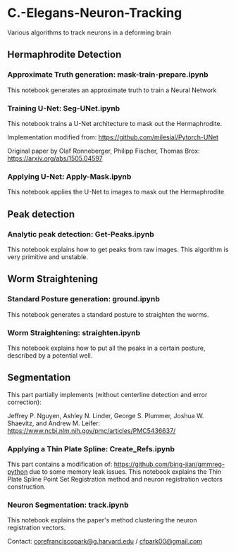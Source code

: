 # C.-Elegans-Neuron-Tracking
Various algorithms to track neurons in a deforming brain

## Hermaphrodite Detection

### Approximate Truth generation: mask-train-prepare.ipynb
This notebook generates an approximate truth to train a Neural Network

### Training U-Net: Seg-UNet.ipynb
This notebook trains a U-Net architecture to mask out the Hermaphrodite.

Implementation modified from: https://github.com/milesial/Pytorch-UNet

Original paper by Olaf Ronneberger, Philipp Fischer, Thomas Brox: https://arxiv.org/abs/1505.04597

### Applying U-Net: Apply-Mask.ipynb
This notebook applies the U-Net to images to mask out the Hermaphrodite

## Peak detection

### Analytic peak detection: Get-Peaks.ipynb
This notebook explains how to get peaks from raw images. This algorithm is very primitive and unstable.

## Worm Straightening

### Standard Posture generation: ground.ipynb
This notebook generates a standard posture to straighten the worms.

### Worm Straightening: straighten.ipynb
This notebook explains how to put all the peaks in a certain posture, described by a potential well.

## Segmentation
This part partially implements (without centerline detection and error correction):

Jeffrey P. Nguyen, Ashley N. Linder, George S. Plummer, Joshua W. Shaevitz, and Andrew M. Leifer: https://www.ncbi.nlm.nih.gov/pmc/articles/PMC5436637/

### Applying a Thin Plate Spline: Create_Refs.ipynb
This part contains a modification of: https://github.com/bing-jian/gmmreg-python due to some memory leak issues.
This notebook explains the Thin Plate Spline Point Set Registration method and neuron registration vectors construction.

### Neuron Segmentation: track.ipynb
This notebook explains the paper's method clustering the neuron registration vectors.

Contact: corefranciscopark@g.harvard.edu / cfpark00@gmail.com

